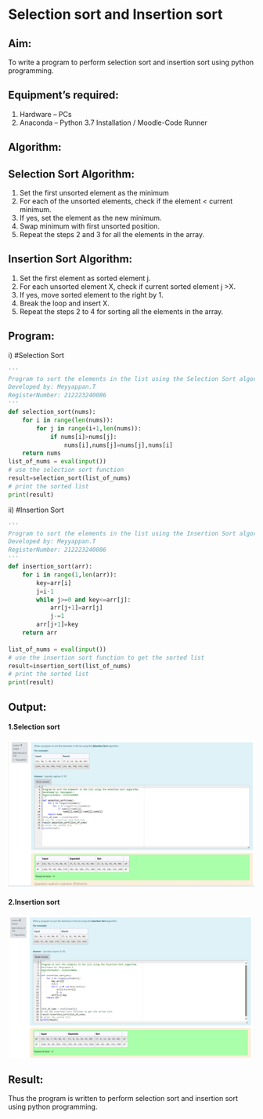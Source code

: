 # Selection sort and Insertion sort
## Aim:
To write a program to perform selection sort and insertion sort using python programming.
## Equipment’s required:
1.	Hardware – PCs
2.	Anaconda – Python 3.7 Installation / Moodle-Code Runner
## Algorithm:
## Selection Sort Algorithm:
1.	Set the first unsorted element as the minimum
2.	For each of the unsorted elements, check if the element < current minimum.
3.	If yes, set the element as the new minimum.
4.	Swap minimum with first unsorted position.
5.	Repeat the steps 2 and 3 for all the elements in the array.
## Insertion Sort Algorithm:
1.	Set the first element as sorted element j.
2.	For each unsorted element X, check if current sorted element j >X.
3.	If yes, move sorted element to the right by 1.
4.	Break the loop and insert X.
5.	Repeat the steps 2 to 4 for sorting all the elements in the array.
## Program:
i)	#Selection Sort
```py
''' 
Program to sort the elements in the list using the Selection Sort algorithm.
Developed by: Meyyappan.T
RegisterNumber: 212223240086
'''
def selection_sort(nums):
    for i in range(len(nums)):
        for j in range(i+1,len(nums)):
            if nums[i]>nums[j]:
                nums[i],nums[j]=nums[j],nums[i]
    return nums
list_of_nums = eval(input())
# use the selection sort function
result=selection_sort(list_of_nums)
# print the sorted list
print(result)
```
ii)	#Insertion Sort
```py
''' 
Program to sort the elements in the list using the Insertion Sort algorithm.
Developed by: Meyyappan.T
RegisterNumber: 212223240086
'''
def insertion_sort(arr):
    for i in range(1,len(arr)):
        key=arr[i]
        j=i-1
        while j>=0 and key<=arr[j]:
            arr[j+1]=arr[j]
            j-=1
        arr[j+1]=key
    return arr

list_of_nums = eval(input())
# use the insertion sort function to get the sorted list
result=insertion_sort(list_of_nums)
# print the sorted list
print(result)
```

## Output:
#### 1.Selection sort
![Alt text](Selection_sort.png)

#### 2.Insertion sort
![Alt text](insertion_sort.png)

## Result:
Thus the program is written to perform selection sort and insertion sort using python programming.
